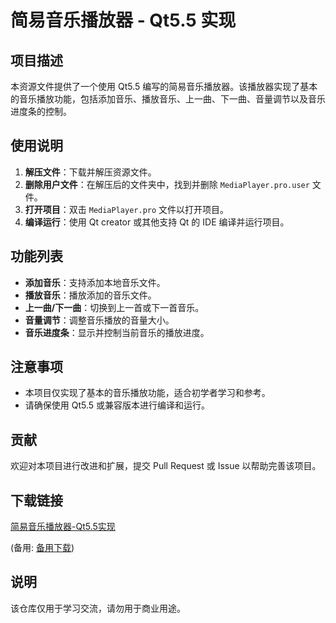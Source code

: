 # 简易音乐播放器 - Qt5.5 实现

## 项目描述

本资源文件提供了一个使用 Qt5.5 编写的简易音乐播放器。该播放器实现了基本的音乐播放功能，包括添加音乐、播放音乐、上一曲、下一曲、音量调节以及音乐进度条的控制。

## 使用说明

1. **解压文件**：下载并解压资源文件。
2. **删除用户文件**：在解压后的文件夹中，找到并删除 `MediaPlayer.pro.user` 文件。
3. **打开项目**：双击 `MediaPlayer.pro` 文件以打开项目。
4. **编译运行**：使用 Qt creator 或其他支持 Qt 的 IDE 编译并运行项目。

## 功能列表

- **添加音乐**：支持添加本地音乐文件。
- **播放音乐**：播放添加的音乐文件。
- **上一曲/下一曲**：切换到上一首或下一首音乐。
- **音量调节**：调整音乐播放的音量大小。
- **音乐进度条**：显示并控制当前音乐的播放进度。

## 注意事项

- 本项目仅实现了基本的音乐播放功能，适合初学者学习和参考。
- 请确保使用 Qt5.5 或兼容版本进行编译和运行。

## 贡献

欢迎对本项目进行改进和扩展，提交 Pull Request 或 Issue 以帮助完善该项目。

## 下载链接
[简易音乐播放器-Qt5.5实现](https://pan.quark.cn/s/6de347f5b3cc) 

(备用: [备用下载](https://pan.baidu.com/s/10nN9ZNOJnmJSXn04v-tCWw?pwd=1234))

## 说明

该仓库仅用于学习交流，请勿用于商业用途。
